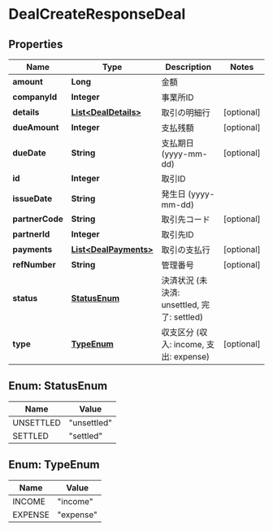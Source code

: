 

# DealCreateResponseDeal


## Properties

Name | Type | Description | Notes
------------ | ------------- | ------------- | -------------
**amount** | **Long** | 金額 | 
**companyId** | **Integer** | 事業所ID | 
**details** | [**List&lt;DealDetails&gt;**](DealDetails.md) | 取引の明細行 |  [optional]
**dueAmount** | **Integer** | 支払残額 |  [optional]
**dueDate** | **String** | 支払期日 (yyyy-mm-dd) |  [optional]
**id** | **Integer** | 取引ID | 
**issueDate** | **String** | 発生日 (yyyy-mm-dd) | 
**partnerCode** | **String** | 取引先コード |  [optional]
**partnerId** | **Integer** | 取引先ID | 
**payments** | [**List&lt;DealPayments&gt;**](DealPayments.md) | 取引の支払行 |  [optional]
**refNumber** | **String** | 管理番号 |  [optional]
**status** | [**StatusEnum**](#StatusEnum) | 決済状況 (未決済: unsettled, 完了: settled) | 
**type** | [**TypeEnum**](#TypeEnum) | 収支区分 (収入: income, 支出: expense) |  [optional]



## Enum: StatusEnum

Name | Value
---- | -----
UNSETTLED | &quot;unsettled&quot;
SETTLED | &quot;settled&quot;



## Enum: TypeEnum

Name | Value
---- | -----
INCOME | &quot;income&quot;
EXPENSE | &quot;expense&quot;



